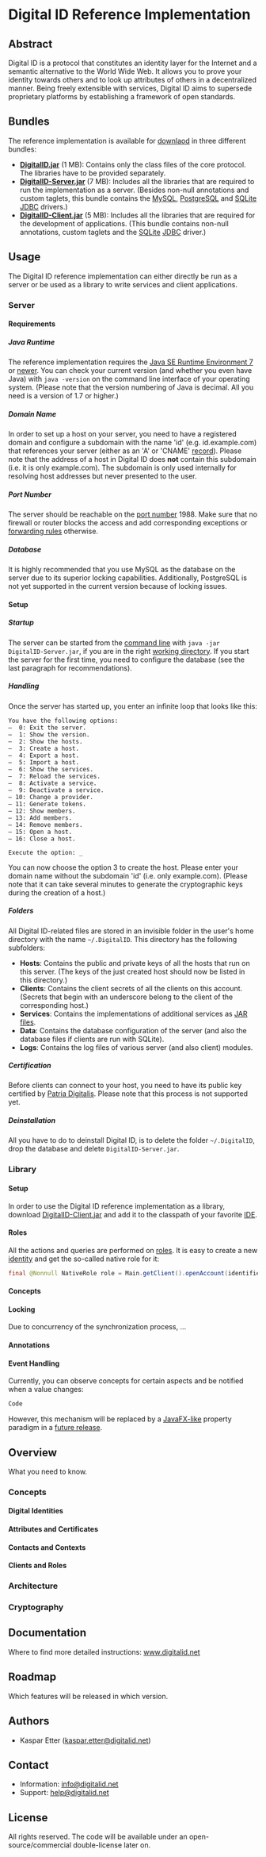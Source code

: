# Digital ID Reference Implementation

## Abstract

Digital ID is a protocol that constitutes an identity layer for the Internet and a semantic alternative to the World Wide Web. It allows you to prove your identity towards others and to look up attributes of others in a decentralized manner. Being freely extensible with services, Digital ID aims to supersede proprietary platforms by establishing a framework of open standards.

## Bundles

The reference implementation is available for [downlaod](https://www.digitalid.net/downloads/) in three different bundles:
- **[DigitalID.jar](https://www.digitalid.net/downloads/DigitalID.jar)** (1 MB): Contains only the class files of the core protocol. The libraries have to be provided separately.
- **[DigitalID-Server.jar](https://www.digitalid.net/downloads/DigitalID-Server.jar)** (7 MB): Includes all the libraries that are required to run the implementation as a server. (Besides non-null annotations and custom taglets, this bundle contains the [MySQL](http://www.mysql.com), [PostgreSQL](http://www.postgresql.org) and [SQLite](http://www.sqlite.org) [JDBC](http://www.oracle.com/technetwork/java/overview-141217.html) drivers.)
- **[DigitalID-Client.jar](https://www.digitalid.net/downloads/DigitalID-Client.jar)** (5 MB): Includes all the libraries that are required for the development of applications. (This bundle contains non-null annotations, custom taglets and the [SQLite](http://www.sqlite.org) [JDBC](http://www.oracle.com/technetwork/java/overview-141217.html) driver.)

## Usage

The Digital ID reference implementation can either directly be run as a server or be used as a library to write services and client applications.

### Server

#### Requirements

##### Java Runtime

The reference implementation requires the [Java SE Runtime Environment 7](http://www.oracle.com/technetwork/java/javase/downloads/jre7-downloads-1880261.html) or [newer](http://www.oracle.com/technetwork/java/javase/downloads/jre8-downloads-2133155.html). You can check your current version (and whether you even have Java) with `java -version` on the command line interface of your operating system. (Please note that the version numbering of Java is decimal. All you need is a version of 1.7 or higher.)

##### Domain Name

In order to set up a host on your server, you need to have a registered domain and configure a subdomain with the name 'id' (e.g. id.example.com) that references your server (either as an 'A' or 'CNAME' [record](https://en.wikipedia.org/wiki/List_of_DNS_record_types)). Please note that the address of a host in Digital ID does **not** contain this subdomain (i.e. it is only example.com). The subdomain is only used internally for resolving host addresses but never presented to the user.

##### Port Number

The server should be reachable on the [port number](https://en.wikipedia.org/wiki/Port_(computer_networking)) 1988. Make sure that no firewall or router blocks the access and add corresponding exceptions or [forwarding rules](https://en.wikipedia.org/wiki/Port_forwarding) otherwise.

##### Database

It is highly recommended that you use MySQL as the database on the server due to its superior locking capabilities.
Additionally, PostgreSQL is not yet supported in the current version because of locking issues.

#### Setup

##### Startup

The server can be started from the [command line](https://en.wikipedia.org/wiki/Command-line_interface) with `java -jar DigitalID-Server.jar`, if you are in the right [working directory](https://en.wikipedia.org/wiki/Working_directory). If you start the server for the first time, you need to configure the database (see the last paragraph for recommendations).

##### Handling

Once the server has started up, you enter an infinite loop that looks like this:

```
You have the following options:
–  0: Exit the server.
–  1: Show the version.
–  2: Show the hosts.
–  3: Create a host.
–  4: Export a host.
–  5: Import a host.
–  6: Show the services.
–  7: Reload the services.
–  8: Activate a service.
–  9: Deactivate a service.
– 10: Change a provider.
– 11: Generate tokens.
– 12: Show members.
– 13: Add members.
– 14: Remove members.
– 15: Open a host.
– 16: Close a host.

Execute the option: _
```

You can now choose the option 3 to create the host. Please enter your domain name without the subdomain 'id' (i.e. only example.com). (Please note that it can take several minutes to generate the cryptographic keys during the creation of a host.)

##### Folders

All Digital ID-related files are stored in an invisible folder in the user's home directory with the name `~/.DigitalID`. This directory has the following subfolders:
- **Hosts**: Contains the public and private keys of all the hosts that run on this server. (The keys of the just created host should now be listed in this directory.)
- **Clients**: Contains the client secrets of all the clients on this account. (Secrets that begin with an underscore belong to the client of the corresponding host.)
- **Services**: Contains the implementations of additional services as [JAR files](https://en.wikipedia.org/wiki/JAR_(file_format)).
- **Data**: Contains the database configuration of the server (and also the database files if clients are run with SQLite).
- **Logs**: Contains the log files of various server (and also client) modules.

##### Certification

Before clients can connect to your host, you need to have its public key certified by [Patria Digitalis](http://www.pd.coop). Please note that this process is not supported yet.

##### Deinstallation

All you have to do to deinstall Digital ID, is to delete the folder `~/.DigitalID`, drop the database and delete `DigitalID-Server.jar`.

### Library

#### Setup

In order to use the Digital ID reference implementation as a library, download [DigitalID-Client.jar](https://www.digitalid.net/downloads/DigitalID-Client.jar) and add it to the classpath of your favorite [IDE](https://en.wikipedia.org/wiki/Integrated_development_environment).

#### Roles

All the actions and queries are performed on [roles](#clients-and-roles). It is easy to create a new [identity](#digital-identities) and get the so-called native role for it:

```java
final @Nonnull NativeRole role = Main.getClient().openAccount(identifier, Category.NATURAL_PERSON);
```

#### Concepts



#### Locking

Due to concurrency of the synchronization process, ...

#### Annotations

#### Event Handling

Currently, you can observe concepts for certain aspects and be notified when a value changes:

```java
Code
```

However, this mechanism will be replaced by a [JavaFX-like](http://docs.oracle.com/javafx/2/binding/jfxpub-binding.htm) property paradigm in a [future release](#roadmap).

## Overview

What you need to know.

### Concepts

#### Digital Identities

#### Attributes and Certificates

#### Contacts and Contexts

#### Clients and Roles

### Architecture

### Cryptography

## Documentation

Where to find more detailed instructions: www.digitalid.net

## Roadmap

Which features will be released in which version.

## Authors

- Kaspar Etter (kaspar.etter@digitalid.net)

## Contact

- Information: info@digitalid.net
- Support: help@digitalid.net

## License

All rights reserved. The code will be available under an open-source/commercial double-license later on.
